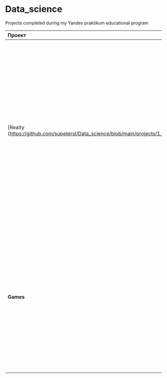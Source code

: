 # Data_science
Projects completed during my Yandex praktikum educational program

| Проект  | Описание    | Курс |
| :-------| :-----------| :----|
| [Realty (https://github.com/supetersl/Data_science/blob/main/projects/1.Realty.ipynb)] | В вашем распоряжении данные сервиса Яндекс Недвижимость — архив объявлений за несколько лет о продаже квартир в Санкт-Петербурге и соседних населённых пунктах. Ваша задача — выполнить предобработку данных и изучить их, чтобы найти интересные особенности и зависимости, которые существуют на рынке недвижимости. | Яндекс |
|**Games**|Перед вами данные до 2016 года. Представим, что сейчас декабрь 2016 г., и вы планируете кампанию на 2017-й. Нужно отработать принцип работы с данными. Неважно, прогнозируете ли вы продажи на 2017 год по данным 2016-го или же 2027-й — по данным 2026 года.  | Яндекс |
